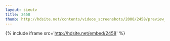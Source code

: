 ```yaml
---
layout: sieutv
title: 2458
thumb: http://hdsite.net/contents/videos_screenshots/2000/2458/preview_360p.mp4.jpg
---
```

{% include iframe src='http://hdsite.net/embed/2458' %}
 
